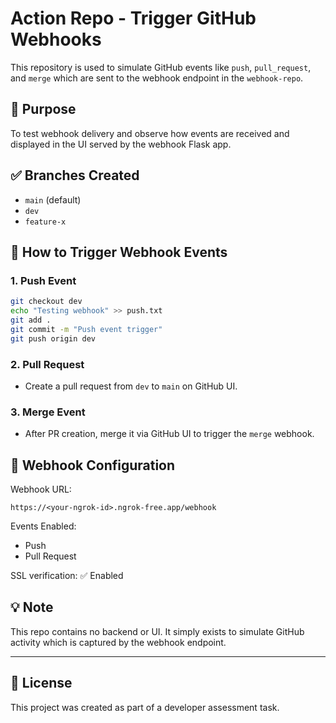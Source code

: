 # Action Repo - Trigger GitHub Webhooks

This repository is used to simulate GitHub events like `push`, `pull_request`, and `merge` which are sent to the webhook endpoint in the `webhook-repo`.

## 📘 Purpose

To test webhook delivery and observe how events are received and displayed in the UI served by the webhook Flask app.

## ✅ Branches Created

- `main` (default)
- `dev`
- `feature-x`

## 🎯 How to Trigger Webhook Events

### 1. Push Event

```bash
git checkout dev
echo "Testing webhook" >> push.txt
git add .
git commit -m "Push event trigger"
git push origin dev
```

### 2. Pull Request

- Create a pull request from `dev` to `main` on GitHub UI.

### 3. Merge Event

- After PR creation, merge it via GitHub UI to trigger the `merge` webhook.

## 🔗 Webhook Configuration

Webhook URL:  
```
https://<your-ngrok-id>.ngrok-free.app/webhook
```

Events Enabled:
- Push
- Pull Request

SSL verification: ✅ Enabled

## 💡 Note

This repo contains no backend or UI. It simply exists to simulate GitHub activity which is captured by the webhook endpoint.

---

## 📮 License

This project was created as part of a developer assessment task.
